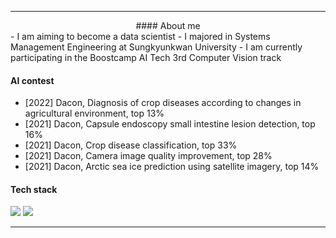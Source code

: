 ***
<div align=center> #### About me </div>
- I am aiming to become a data scientist
- I majored in Systems Management Engineering at Sungkyunkwan University
- I am currently participating in the Boostcamp AI Tech 3rd Computer Vision track

#### AI contest
- [2022] Dacon, Diagnosis of crop diseases according to changes in agricultural environment, top 13%
- [2021] Dacon, Capsule endoscopy small intestine lesion detection, top 16%
- [2021] Dacon, Crop disease classification, top 33%
- [2021] Dacon, Camera image quality improvement, top 28%
- [2021] Dacon, Arctic sea ice prediction using satellite imagery, top 14%

#### Tech stack
<img src="https://img.shields.io/badge/Python-blue?style=flat&logo=Python&logoColor=white"/> <img src="https://img.shields.io/badge/Pytorch-orange?style=flat&logo=Pytorch&logoColor=white"/>

***
